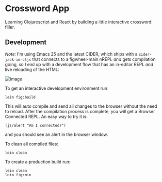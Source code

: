# Crossword App

Learning Clojurescript and React by building a little interactive crossword filler.


## Development

*Note:* I'm using Emacs 25 and the latest CIDER, which ships with a `cider-jack-in-cljs` that connects to a figwheel-main nREPL _and_ gets compilation going, so I end up with a development flow that has an in-editor REPL _and_ live reloading of the HTML:

![image](https://user-images.githubusercontent.com/82133/47980743-072eef00-e097-11e8-9bc9-a021d9cf61b4.png)


To get an interactive development environment run:

    lein fig:build

This will auto compile and send all changes to the browser without the
need to reload. After the compilation process is complete, you will
get a Browser Connected REPL. An easy way to try it is:

    (js/alert "Am I connected?")

and you should see an alert in the browser window.

To clean all compiled files:

	lein clean

To create a production build run:

	lein clean
	lein fig:min
